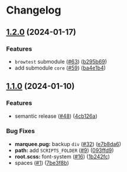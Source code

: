 # Changelog

## [1.2.0](https://github.com/Conqueror-Site-Builder/conqueror/compare/v1.1.0...v1.2.0) (2024-01-17)


### Features

* `browtest` submodule ([#63](https://github.com/Conqueror-Site-Builder/conqueror/issues/63)) ([b295b69](https://github.com/Conqueror-Site-Builder/conqueror/commit/b295b694a618bf6ea4c280baf80f02b9d8298bd0))
* add submodule `core` ([#59](https://github.com/Conqueror-Site-Builder/conqueror/issues/59)) ([ba4e1b4](https://github.com/Conqueror-Site-Builder/conqueror/commit/ba4e1b45858f6e0dbb485f65620feb3506b71559))

## [1.1.0](https://github.com/Conqueror-Site-Builder/conqueror/compare/v1.0.0...v1.1.0) (2024-01-10)


### Features

* semantic release ([#48](https://github.com/Conqueror-Site-Builder/conqueror/issues/48)) ([4cb126a](https://github.com/Conqueror-Site-Builder/conqueror/commit/4cb126a949009f3a4b80b97c25c988aaabd69f1d))


### Bug Fixes

* **marquee.pug:** backup `div` ([#32](https://github.com/Conqueror-Site-Builder/conqueror/issues/32)) ([e7b8da6](https://github.com/Conqueror-Site-Builder/conqueror/commit/e7b8da6b181f89ca0d97b2ca98735ff2298556ca))
* **path:** add `SCRIPTS_FOLDER` ([#9](https://github.com/Conqueror-Site-Builder/conqueror/issues/9)) ([093ffd9](https://github.com/Conqueror-Site-Builder/conqueror/commit/093ffd92863d256609fe22b2c56674d33be656bc))
* **root.scss:** font-system ([#16](https://github.com/Conqueror-Site-Builder/conqueror/issues/16)) ([1b242fc](https://github.com/Conqueror-Site-Builder/conqueror/commit/1b242fccaa5b440eab6996cd3426da13318e6423))
* spaces ([#1](https://github.com/Conqueror-Site-Builder/conqueror/issues/1)) ([7be3f8b](https://github.com/Conqueror-Site-Builder/conqueror/commit/7be3f8b310126794eab75d625e2276254f552bbf))

